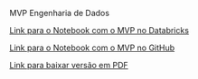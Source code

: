 MVP Engenharia de Dados

[Link para o Notebook com o MVP no Databricks](https://databricks-prod-cloudfront.cloud.databricks.com/public/4027ec902e239c93eaaa8714f173bcfc/955592756983036/4174348929971334/103274989165388/latest.html)

[Link para o Notebook com o MVP no GitHub](https://github.dev/diogomattos1/mvp-engenharia-dados/blob/2eb85845832ae4fa943641d9cdc571bc4b58a9fe/MVP%20Dados.ipynb)

[Link para baixar versão em PDF](https://github.com/diogomattos1/mvp-engenharia-dados/blob/main/MVP%20Engenharia%20de%20Dados%20-%20Diogo%20Mattos.pdf)

